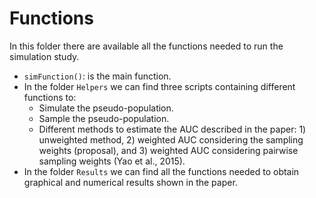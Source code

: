 # Functions

In this folder there are available all the functions needed to run the simulation study.

- `simFunction()`: is the main function.
- In the folder `Helpers` we can find three scripts containing different functions to:
  - Simulate the pseudo-population.
  - Sample the pseudo-population.
  - Different methods to estimate the AUC described in the paper: 1) unweighted method, 2) weighted AUC considering the sampling weights (proposal), and 3) weighted AUC considering pairwise sampling weights (Yao et al., 2015).
- In the folder `Results` we can find all the functions needed to obtain graphical and numerical results shown in the paper.  
  
